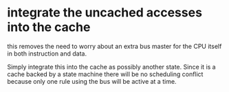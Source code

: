# integrate the uncached accesses into the cache

this removes the need to worry about an extra bus master for the CPU itself in both instruction and data.

Simply integrate this into the cache as possibly another state. Since it is a cache backed by a state machine there will be no scheduling conflict because only one rule using the bus will be active at a time.
